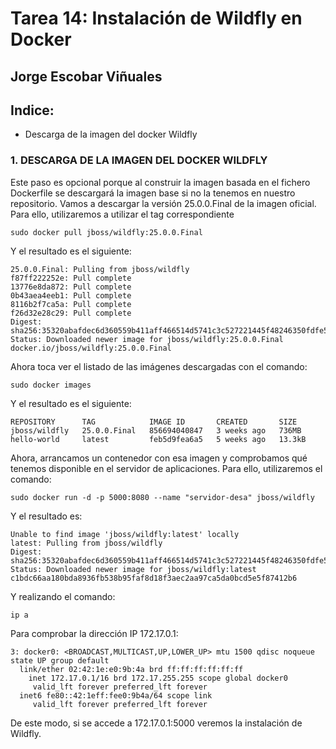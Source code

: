 # Tarea 14: Instalación de Wildfly en Docker

  ## Jorge Escobar Viñuales

  ## Indice:
 - Descarga de la imagen del docker Wildfly

 ### 1. DESCARGA DE LA IMAGEN DEL DOCKER WILDFLY

Este paso es opcional porque al construir la imagen basada en el fichero Dockerfile se descargará la imagen base si no la tenemos en nuestro repositorio. Vamos a descargar la versión 25.0.0.Final de la imagen oficial. Para ello, utilizaremos a utilizar el tag correspondiente

    sudo docker pull jboss/wildfly:25.0.0.Final

Y el resultado es el siguiente:

    25.0.0.Final: Pulling from jboss/wildfly
    f87ff222252e: Pull complete
    13776e8da872: Pull complete
    0b43aea4eeb1: Pull complete
    8116b2f7ca5a: Pull complete
    f26d32e28c29: Pull complete
    Digest: sha256:35320abafdec6d360559b411aff466514d5741c3c527221445f48246350fdfe5
    Status: Downloaded newer image for jboss/wildfly:25.0.0.Final
    docker.io/jboss/wildfly:25.0.0.Final

Ahora toca ver el listado de las imágenes descargadas con el comando:

    sudo docker images

Y el resultado es el siguiente:

    REPOSITORY      TAG            IMAGE ID       CREATED       SIZE
    jboss/wildfly   25.0.0.Final   856694040847   3 weeks ago   736MB
    hello-world     latest         feb5d9fea6a5   5 weeks ago   13.3kB

Ahora, arrancamos un contenedor con esa imagen y comprobamos qué tenemos disponible en el servidor de aplicaciones. Para ello, utilizaremos el comando:

    sudo docker run -d -p 5000:8080 --name "servidor-desa" jboss/wildfly

Y el resultado es:

    Unable to find image 'jboss/wildfly:latest' locally
    latest: Pulling from jboss/wildfly
    Digest: sha256:35320abafdec6d360559b411aff466514d5741c3c527221445f48246350fdfe5
    Status: Downloaded newer image for jboss/wildfly:latest
    c1bdc66aa180bda8936fb538b95faf8d18f3aec2aa97ca5da0bcd5e5f87412b6

Y realizando el comando:

    ip a

Para comprobar la dirección IP 172.17.0.1:

    3: docker0: <BROADCAST,MULTICAST,UP,LOWER_UP> mtu 1500 qdisc noqueue state UP group default
      link/ether 02:42:1e:e0:9b:4a brd ff:ff:ff:ff:ff:ff
        inet 172.17.0.1/16 brd 172.17.255.255 scope global docker0
         valid_lft forever preferred_lft forever
      inet6 fe80::42:1eff:fee0:9b4a/64 scope link
         valid_lft forever preferred_lft forever

De este modo, si se accede a 172.17.0.1:5000 veremos la instalación de Wildfly.

